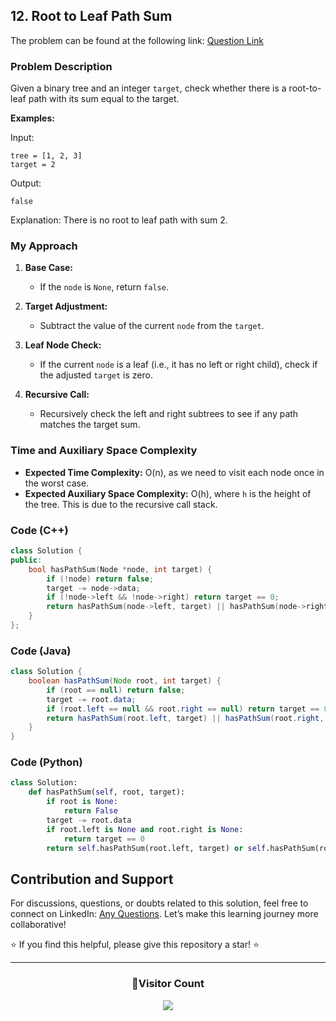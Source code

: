 ## 12. Root to Leaf Path Sum

The problem can be found at the following link: [Question Link](https://www.geeksforgeeks.org/problems/root-to-leaf-path-sum/1)

### Problem Description

Given a binary tree and an integer `target`, check whether there is a root-to-leaf path with its sum equal to the target.

**Examples:**

Input:
```
tree = [1, 2, 3]
target = 2
```
Output:
```
false
```
Explanation:
There is no root to leaf path with sum 2.


### My Approach

1. **Base Case:**
   - If the `node` is `None`, return `false`.

2. **Target Adjustment:**
   - Subtract the value of the current `node` from the `target`.

3. **Leaf Node Check:**
   - If the current `node` is a leaf (i.e., it has no left or right child), check if the adjusted `target` is zero.

4. **Recursive Call:**
   - Recursively check the left and right subtrees to see if any path matches the target sum.

### Time and Auxiliary Space Complexity

- **Expected Time Complexity:** O(n), as we need to visit each node once in the worst case.
- **Expected Auxiliary Space Complexity:** O(h), where `h` is the height of the tree. This is due to the recursive call stack.

### Code (C++)

```cpp
class Solution {
public:
    bool hasPathSum(Node *node, int target) {
        if (!node) return false; 
        target -= node->data;
        if (!node->left && !node->right) return target == 0;
        return hasPathSum(node->left, target) || hasPathSum(node->right, target);
    }
};
```

### Code (Java)

```java
class Solution {
    boolean hasPathSum(Node root, int target) {
        if (root == null) return false;
        target -= root.data;
        if (root.left == null && root.right == null) return target == 0;
        return hasPathSum(root.left, target) || hasPathSum(root.right, target);
    }
}
```

### Code (Python)

```python
class Solution:
    def hasPathSum(self, root, target):
        if root is None:
            return False
        target -= root.data
        if root.left is None and root.right is None:
            return target == 0
        return self.hasPathSum(root.left, target) or self.hasPathSum(root.right, target)
```

## Contribution and Support

For discussions, questions, or doubts related to this solution, feel free to connect on LinkedIn: [Any Questions](https://www.linkedin.com/in/het-patel-8b110525a/). Let’s make this learning journey more collaborative!

⭐ If you find this helpful, please give this repository a star! ⭐

---

<div align="center">
  <h3><b>📍Visitor Count</b></h3>
</div>

<p align="center">
  <img src="https://profile-counter.glitch.me/Hunterdii/count.svg" />
</p>
